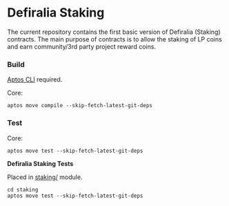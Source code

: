 # Defiralia Staking

The current repository contains the first basic version of Defiralia (Staking) contracts.
The main purpose of contracts is to allow the staking of LP coins and earn community/3rd party project reward coins.

### Build

[Aptos CLI](https://github.com/aptos-labs/aptos-core/releases) required.

Core:

    aptos move compile --skip-fetch-latest-git-deps

### Test

Core:

    aptos move test --skip-fetch-latest-git-deps

**Defiralia Staking Tests**

Placed in [staking/](staking) module.

    cd staking
    aptos move test --skip-fetch-latest-git-deps
